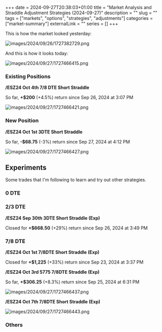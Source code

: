 +++ 
date = 2024-09-27T20:38:03+01:00
title = "Market Analysis and Straddle Adjustment Strategies (2024-09-27)"
description = ""
slug = ""
tags = ["markets", "options", "strategies", "adjustments"]
categories = ["market-summary"]
externalLink = ""
series = []
+++

This is how the market looked yesterday:

![images/2024/09/26/1727382729.png](/images/2024/09/26/1727382729.png)

And this is how it looks today:

![images/2024/09/27/1727466415.png](/images/2024/09/27/1727466415.png)

### Existing Positions

**/ESZ24 Oct 4th 7/8 DTE Short Straddle**

So far, **+$200** (+4.5%) return since Sep 26, 2024 at 3:07 PM

![images/2024/09/27/1727466421.png](/images/2024/09/27/1727466421.png)

### New Position

**/ESZ24 Oct 1st 3DTE Short Straddle**

So far, **-$68.75** (-3%) return since Sep 27, 2024 at 4:12 PM

![images/2024/09/27/1727466427.png](/images/2024/09/27/1727466427.png)

## Experiments

Some trades that I'm following to learn and try out other strategies.

### 0 DTE


### 2/3 DTE

**/ESZ24 Sep 30th 3DTE Short Straddle (Exp)**

Closed for **+$668.50** (+29%) return since Sep 26, 2024 at 3:49 PM

### 7/8 DTE

**/ESZ24 Oct 1st 7/8DTE Short Straddle (Exp)**

Closed for **+$1,225** (+33%) return since Sep 23, 2024 at 3:37 PM

**/ESZ24 Oct 3rd 5775 7/8DTE Straddle (Exp)**

So far, **+$306.25** (+8.3%) return since Sep 25, 2024 at 6:31 PM

![images/2024/09/27/1727466437.png](/images/2024/09/27/1727466437.png)

**/ESZ24 Oct 7th 7/8DTE Short Straddle (Exp)**

![images/2024/09/27/1727466443.png](/images/2024/09/27/1727466443.png)

### Others
